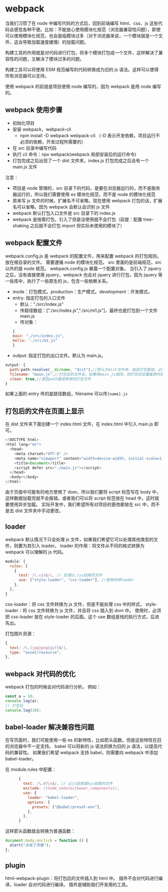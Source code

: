 # webpack

当我们习惯了在 node 中编写代码的方式后，回到前端编写 html、css、js 这些代码会感觉各种不便。比如：不能放心使用模块化规范（浏览器兼容性问题），即使可以使用模块化规范，也会面临模块过多（对于浏览器来说，一个模块就是一个文件，这会导致加载速度缓慢）的加载问题。

构建工具的作用就是对代码进行打包，将多个模块打包成一个文件，这样解决了兼容性的问题，又解决了模块过多的问题。

构建工具可以将使用 ESM 规范编写的代码转换成为旧的 js 语法。这样可以使得所有浏览器可以支持。

使用 webpack 的前提是项目使用 node 编写的，因为 webpack 是用 node 编写的。

## webpack 使用步骤

- 初始化项目
- 安装 webpack，webpack-cli
  - npm install -D webpack webpack-cli （-D 表示开发依赖，项目运行不必须的依赖，开发过程所需要的）
- 在 src 目录中编写代码
- 执行 cli 命令：npx webpack(webpack 局部安装后的运行命令)
- 打包完成之后出现了一个 dist 文件夹，index.js 打包完成之后会有一个 main.js 文件

注意：

- 项目是 node 管理的，src 目录下的代码，是要在浏览器运行的，而不是服务器运行的，所以我们需要使用 es 模块化规范，而不是 node 的模块化规范
- 原来写 js 文件的时候，扩展名不可省略，现在使用 webpack 打包的话，扩展名可以省略，因为 webpack 会默认会识别 js 文件
- webpack 默认打包入口文件是 src 目录下的 index.js
- webpack 是按需打包，引入了但是没使用就不会打包（前提：配置 tree-shaking 之后就不会打包 import 但实际未使用的模块了）

## webpack 配置文件

webpack.config.js 是 webpack 的配置文件，用来配置 webpack 的打包规则。
放在根目录的文件。
需要遵循 node 的模块化规范。
src 里面的是前端规范，src 以外的是 node 规范。
webpack.config.js 暴露一个配置对象。
当引入了 jquery 之后，没有直接使用 jquery，webpack 也会对 jquery 进行打包，因为 jquery 等一些库中，执行了一些原生的 js，包含一些依赖关系。

- mode：打包模式。production：生产模式。development：开发模式。
- entry: 指定打包的入口文件
  - 默认："./src/index.js"
  - 传路径数组：["./src/index.js","./src/m1.js"]，最终也是打包到一个文件 main.js
  - 传对象：
  ```js
  {
  main: "./src/index.js",
  hello: "./src/m1.js"
  }
  ```
- output: 指定打包的出口文件。默认为 main.js。

```js
output: {
  path:path.resolve(__dirname, "dist"),//默认为dist文件夹，指定打包路径，必须为绝对路径
  filename: "main.js",//打包后的文件名，如果和main.js相同，则打包后会覆盖原内容，如果不同则会添加一个新的文件，但是不会删除原来的main.js文件。
  clean: true,//清空path路径原来的打包文件
}
```

如果上面的 entry 传的是路径数组，filename 可以传`[name].js`

## 打包后的文件在页面上显示

在 dist 文件夹下面创建一个 index.html 文件，在 index.html 中引入 main.js 即可。

```js
<!DOCTYPE html>
<html lang="en">
  <head>
    <meta charset="UTF-8" />
    <meta name="viewport" content="width=device-width, initial-scale=1.0" />
    <title>Document</title>
    <script defer src="./main.js"></script>
  </head>
  <body></body>
</html>
```

由于页面中可能有的地方使用了 dom，所以我们要将 script 标签写在 body 中，这样数据加载完就不会报错。或者我们可以将 script 标签放在 head 中，这时就要使用异步加载。
实际开发中，我们希望所有对项目的更改都放在 src 中，而不是去 dist 文件夹中手动更改。

## loader

webpack 默认情况下只会处理 js 文件，如果我们希望它可以处理其他类型的文件，则要为其引入 loader。
loader 的作用：将文件从不同的格式转换为 webpack 可以理解的 js 代码。

```js
module: {
  rules: [
    {
      test: /\.css$/i, // 处理以.css结尾的文件
      use: ["style-loader", "css-loader"], //使用何种loader
    },
  ];
}
```

css-loader：将 css 文件转换为 js 文件，但是不能处理 css 中的样式。
style-loader：将 css 文件转换为 js 文件，并且将 css 插入到 dom 中。
使用时，必须把 css-loader 放在 style-loader 的后面。这个 use 数组是栈的执行方式，后进先出。

打包图片资源：

```js
{
  test: /\.(jpg|png|gif)$/i,
  type: "asset/resource",
},
```

## webpack 对代码的优化

webpack 打包的时候会对代码进行分析。
例如：

```js
const a = 10;
console.log(a);
// 打包后
console.log(10);
```

## babel-loader 解决兼容性问题

在写页面时，我们可能使用一些 es 的新特性，比如箭头函数。但是这些特性在旧的浏览器中不一定支持。
babel 可以将新的 js 语法抓换为旧的 js 语法，以提高代码的兼容性。
如果我们希望 webpack 支持 babel，则需要向 webpack 中添加 babel-loader。

在 module.rules 中配置：

```js
      {
        test: /\.m?js$/, // 以js结尾或mjs结尾的文件
        exclude: /(node_nodules|bower_components)/,
        use: {
          loader: "babel-loader",
          options: {
            presets: ["@babel/preset-env"],
          },
        },
      }
```

这样箭头函数就会转换为普通函数：

```js
document.body.onclick = function () {
  alert("点击了页面");
};
```

## plugin

html-webpack-plugin：将打包后的文件插入到 html 中。
插件不会对代码进行编译，loader 会对代码进行编译。
插件是辅助我们开发用的工具。
